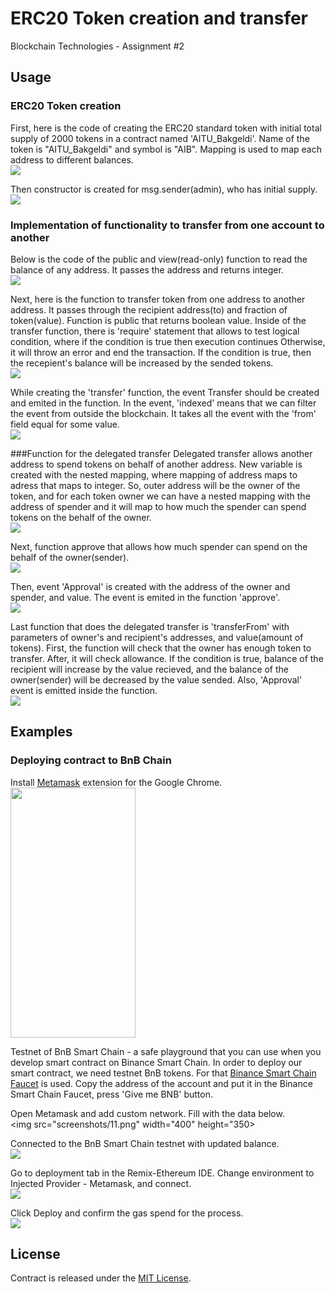 # ERC20 Token creation and transfer
Blockchain Technologies - Assignment #2

## Usage
### ERC20 Token creation
First, here is the code of creating the ERC20 standard token with initial total supply of 2000 tokens in a contract named 'AITU_Bakgeldi'. Name of the token is "AITU_Bakgeldi" and symbol is "AIB". Mapping is used to map each address to different balances.
<br><img src="screenshots/1.png">

Then constructor is created for msg.sender(admin), who has initial supply.
<br><img src="screenshots/2.png">

### Implementation of functionality to transfer from one account to another
Below is the code of the public and view(read-only) function to read the balance of any address. It passes the address and returns integer.
<br><img src="screenshots/3.png">

Next, here is the function to transfer token from one address to another address. It passes through the recipient address(to) and fraction of token(value). Function is public that returns boolean value. Inside of the transfer function, there is 'require' statement that allows to test logical condition, where if the condition is true then execution continues Otherwise, it will throw an error and end the transaction. If the condition is true, then the recepient's balance will be increased by the sended tokens.
<br><img src="screenshots/4.png">

While creating the 'transfer' function, the event Transfer should be created and emited in the function. In the event, 'indexed' means that we can filter the event from outside the blockchain. It takes all the event with the 'from' field equal for some value.
<br><img src="screenshots/5.png">

###Function for the delegated transfer
Delegated transfer allows another address to spend tokens on behalf of another address. New variable is created with the nested mapping, where mapping of address maps to adress that maps to integer. So, outer address will be the owner of the token, and for each token owner we can have a nested mapping with the address of spender and it will map to how much the spender can spend tokens on the behalf of the owner.
<br><img src="screenshots/6.png">

Next, function approve that allows how much spender can spend on the behalf of the owner(sender).
<br><img src="screenshots/7.png">

Then, event 'Approval' is created with the address of the owner and spender, and value. The event is emited in the function 'approve'.
<br><img src="screenshots/8.png">

Last function that does the delegated transfer is 'transferFrom' with parameters of owner's and recipient's addresses, and value(amount of tokens). First, the function will check that the owner has enough token to transfer. After, it will check allowance. If the condition is true, balance of the recipient will increase by the value recieved, and the balance of the owner(sender) will be decreased by the value sended. Also, 'Approval' event is emitted inside the function.
<br><img src="screenshots/9.png">

## Examples
### Deploying contract to BnB Chain
Install <a href='https://chrome.google.com/webstore/detail/metamask/nkbihfbeogaeaoehlefnkodbefgpgknn'>Metamask</a> extension for the Google Chrome.
<br><img src="screenshots/10.png" width="200" height="400" >

Testnet of BnB Smart Chain - a safe playground that you can use when you develop smart contract on Binance Smart Chain. In order to deploy our smart contract, we need testnet BnB tokens. For that <a href='https://testnet.binance.org/faucet-smart'>Binance Smart Chain Faucet</a> is used. Copy the address of the account and put it in the Binance Smart Chain Faucet, press 'Give me BNB' button.

Open Metamask and add custom network. Fill with the data below.
<br><img src="screenshots/11.png" width="400" height="350>

Connected to the BnB Smart Chain testnet with updated balance.
<br><img src="screenshots/12.png">

Go to deployment tab in the Remix-Ethereum IDE. Change environment to Injected Provider - Metamask, and connect. 
<br><img src="screenshots/13.png">

Click Deploy and confirm the gas spend for the process.
<br><img src="screenshots/14.png">

## License
Contract is released under the [MIT License](LICENSE).
